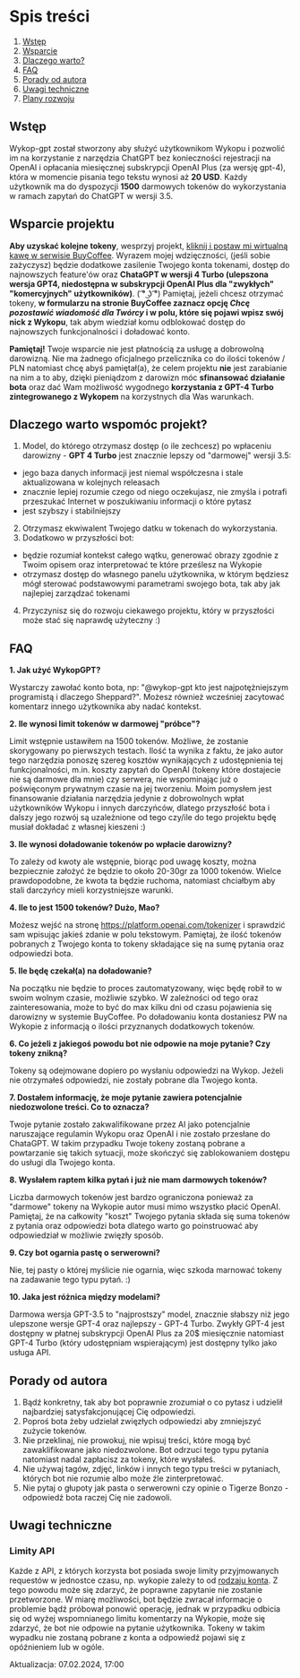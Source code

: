 
# Spis treści
1. [Wstęp](#wstep)
2. [Wsparcie](#wsparcie)
3. [Dlaczego warto?](#dlaczego-warto-wspomoc-projekt)
4. [FAQ](#faq)
5. [Porady od autora](#porady-od-autora)
6. [Uwagi techniczne](#uwagi-techniczne)
7. [Plany rozwoju](#plany-rozwoju)


## Wstęp
Wykop-gpt został stworzony aby służyć użytkownikom Wykopu i pozwolić im na korzystanie z narzędzia ChatGPT bez konieczności rejestracji na OpenAI i opłacania miesięcznej subskrypcji OpenAI Plus (za wersję gpt-4), która w momencie pisania tego tekstu wynosi aż **20 USD**. Każdy użytkownik ma do dyspozycji **1500** darmowych tokenów do wykorzystania w ramach zapytań do ChatGPT w wersji 3.5.


## Wsparcie projektu

**Aby uzyskać kolejne tokeny**, wesprzyj projekt, [kliknij i postaw mi wirtualną kawę w serwisie BuyCoffee](https://buycoffee.to/sheppard30). Wyrazem mojej wdzięczności, (jeśli sobie zażyczysz) będzie dodatkowe zasilenie Twojego konta tokenami, dostęp do najnowszych feature'ów oraz **ChataGPT w wersji 4 Turbo (ulepszona wersja GPT4, niedostępna w subskrypcji OpenAI Plus dla "zwykłych" "komercyjnych" użytkowników)**.  ( ͡° ͜ʖ ͡°) Pamiętaj, jeżeli chcesz otrzymać tokeny, **w formularzu na stronie BuyCoffee zaznacz opcję *Chcę pozostawić wiadomość dla Twórcy* i w polu, które się pojawi wpisz swój nick z Wykopu**, tak abym wiedział komu odblokować dostęp do najnowszych funkcjonalności i doładować konto.

**Pamiętaj!** Twoje wsparcie nie jest płatnością za usługę a dobrowolną darowizną. Nie ma żadnego oficjalnego przelicznika co do ilości tokenów / PLN natomiast chcę abyś pamiętał(a), że celem projektu **nie** jest zarabianie na nim a to aby, dzięki pieniądzom z darowizn móc **sfinansować działanie bota** oraz dać Wam możliwość wygodnego **korzystania z GPT-4 Turbo zintegrowanego z Wykopem** na korzystnych dla Was warunkach.


## Dlaczego warto wspomóc projekt?

1. Model, do którego otrzymasz dostęp (o ile zechcesz) po wpłaceniu darowizny - **GPT 4 Turbo** jest znacznie lepszy od "darmowej" wersji 3.5:
- jego baza danych informacji jest niemal współczesna i stale aktualizowana w kolejnych releasach
- znacznie lepiej rozumie czego od niego oczekujasz, nie zmyśla i potrafi przeszukać Internet w poszukiwaniu informacji o które pytasz
- jest szybszy i stabilniejszy
2. Otrzymasz ekwiwalent Twojego datku w tokenach do wykorzystania.
3. Dodatkowo w przyszłości bot:
- będzie rozumiał kontekst całego wątku, generować obrazy zgodnie z Twoim opisem oraz interpretować te które prześlesz na Wykopie
- otrzymasz dostęp do własnego panelu użytkownika, w którym będziesz mógł sterować podstawowymi parametrami swojego bota, tak aby jak najlepiej zarządzać tokenami
4. Przyczynisz się do rozwoju ciekawego projektu, który w przyszłości może stać się naprawdę użyteczny :)

## FAQ
**1.  Jak użyć WykopGPT?**

Wystarczy zawołać konto bota, np: "@wykop-gpt kto jest najpotężniejszym programistą i dlaczego Sheppard?". Możesz również wcześniej zacytować komentarz innego użytkownika aby nadać kontekst.

**2.  Ile wynosi limit tokenów w darmowej "próbce"?**

Limit wstępnie ustawiłem na 1500 tokenów. Możliwe, że zostanie skorygowany po pierwszych testach. Ilość ta wynika z faktu, że jako autor tego narzędzia ponoszę szereg kosztów wynikających z udostępnienia tej funkcjonalności, m.in. koszty zapytań do OpenAI (tokeny które dostajecie nie są darmowe dla mnie) czy serwera, nie wspominając już o poświęconym prywatnym czasie na jej tworzeniu. Moim pomysłem jest finansowanie działania narzędzia jedynie z dobrowolnych wpłat użytkowników Wykopu i innych darczyńców, dlatego przyszłość bota i dalszy jego rozwój są uzależnione od tego czy/ile do tego projektu będę musiał dokładać z własnej kieszeni :)  

**3.  Ile wynosi doładowanie tokenów po wpłacie darowizny?**

To zależy od kwoty ale wstępnie, biorąc pod uwagę koszty, można bezpiecznie założyć że będzie to około 20-30gr za 1000 tokenów. Wielce prawdopodobne, że kwota ta będzie ruchoma, natomiast chciałbym aby stali darczyńcy mieli korzystniejsze warunki.

**4.  Ile to jest 1500 tokenów? Dużo, Mao?**

Możesz wejść na stronę https://platform.openai.com/tokenizer i sprawdzić sam wpisując jakieś zdanie w polu tekstowym. Pamiętaj, że ilość tokenów pobranych z Twojego konta to tokeny składające się na sumę pytania oraz odpowiedzi bota. 

**5.  Ile będę czekał(a) na doładowanie?**

Na początku nie będzie to proces zautomatyzowany, więc będę robił to w swoim wolnym czasie, możliwie szybko. W zależności od tego oraz zainteresowania, może to być do max kilku dni od czasu pojawienia się darowizny w systemie BuyCoffee. Po doładowaniu konta dostaniesz PW na Wykopie z informacją o ilości przyznanych dodatkowych tokenów. 

**6. Co jeżeli z jakiegoś powodu bot nie odpowie na moje pytanie? Czy tokeny znikną?**

Tokeny są odejmowane dopiero po wysłaniu odpowiedzi na Wykop. Jeżeli nie otrzymałeś odpowiedzi, nie zostały pobrane dla Twojego konta.

 **7. Dostałem informację, że moje pytanie zawiera potencjalnie niedozwolone treści. Co to oznacza?**
 
 Twoje pytanie zostało zakwalifikowane przez AI jako potencjalnie naruszające regulamin Wykopu oraz OpenAI i nie zostało przesłane do ChataGPT. W takim przypadku Twoje tokeny zostaną pobrane a powtarzanie się takich sytuacji, może skończyć się zablokowaniem dostępu do usługi dla Twojego konta. 

 **8. Wysłałem raptem kilka pytań i już nie mam darmowych tokenów?**
 
Liczba darmowych tokenów jest bardzo ograniczona ponieważ za "darmowe" tokeny na Wykopie autor musi mimo wszystko płacić OpenAI. Pamiętaj, że na całkowity "koszt" Twojego pytania składa się suma tokenów z pytania oraz odpowiedzi bota dlatego warto go poinstruować aby odpowiedział w możliwie zwięzły sposób.

 **9. Czy bot ogarnia pastę o serwerowni?**

 Nie, tej pasty o której myślicie nie ogarnia, więc szkoda marnować tokeny na zadawanie tego typu pytań. :)

**10. Jaka jest różnica między modelami?**

Darmowa wersja GPT-3.5 to "najprostszy" model, znacznie słabszy niż jego ulepszone wersje GPT-4 oraz najlepszy - GPT-4 Turbo. Zwykły GPT-4 jest dostępny w płatnej subskrypcji OpenAI Plus za 20$ miesięcznie natomiast GPT-4 Turbo (który udostępniam wspierającym) jest dostępny tylko jako usługa API.

## Porady od autora

1. Bądź konkretny, tak aby bot poprawnie zrozumiał o co pytasz i udzielił najbardziej satysfakcjonującej Cię odpowiedzi.
2. Poproś bota żeby udzielał zwięzłych odpowiedzi aby zmniejszyć zużycie tokenów.
3. Nie przeklinaj, nie prowokuj, nie wpisuj treści, które mogą być zawaklifikowane jako niedozwolone. Bot odrzuci tego typu pytania natomiast nadal zapłacisz za tokeny, które wysłałeś.
4. Nie używaj tagów, zdjęć, linków i innych tego typu treści w pytaniach, których bot nie rozumie albo może źle zinterpretować.
5. Nie pytaj o głupoty jak pasta o serwerowni czy opinie o Tigerze Bonzo - odpowiedź bota raczej Cię nie zadowoli.

## Uwagi techniczne

### Limity API

Każde z API, z których korzysta bot posiada swoje limity przyjmowanych requestów w jednostce czasu, np. wykopie zależy to od [rodzaju konta](https://wykop.pl/faq/konto#limity-na-koncie). Z tego powodu może się zdarzyć, że poprawne zapytanie nie zostanie przetworzone. W miarę możliwości, bot będzie zwracał informacje o problemie bądź próbował ponowić operację, jednak w przypadku odbicia się od wyżej wspomnianego limitu komentarzy na Wykopie, może się zdarzyć, że bot nie odpowie na pytanie użytkownika. Tokeny w takim wypadku nie zostaną pobrane z konta a odpowiedź pojawi się z opóźnieniem lub w ogóle.


Aktualizacja: 07.02.2024, 17:00







